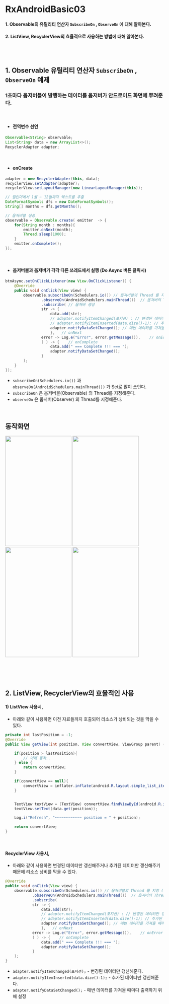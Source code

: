 # RxAndroidBasic03
#### 1. Observable의 유틸리티 연산자 `SubscribeOn` , `ObserveOn` 에 대해 알아본다.
#### 2. ListView, RecyclerView의 효율적으로 사용하는 방법에 대해 알아본다.
<br>
<br>


## 1. Observable 유틸리티 연산자 `SubscribeOn` , `ObserveOn` 예제
### 1초마다 옵저버블이 발행하는 데이터를 옵저버가 안드로이드 화면에 뿌려준다.

<br>

- #### 전역변수 선언
```java
Observable<String> observable;
List<String> data = new ArrayList<>();
RecyclerAdapter adapter;
```
<br>


- #### onCreate
```java
adapter = new RecyclerAdapter(this, data);
recyclerView.setAdapter(adapter);
recyclerView.setLayoutManager(new LinearLayoutManager(this));

// 캘린더에서 1월 ~ 12월까지 텍스트를 추출
DateFormatSymbols dfs = new DateFormatSymbols();
String[] months = dfs.getMonths();

// 옵저버블 생성
observable = Observable.create( emitter  -> {
    for(String month : months){
        emitter.onNext(month);
        Thread.sleep(1000);
    }
    emitter.onComplete();
});
```
<br>


- #### 옵저버블과 옵저버가 각각 다른 쓰레드에서 실행 (Do Async 버튼 클릭시)
```java
btnAsync.setOnClickListener(new View.OnClickListener() {
    @Override
    public void onClick(View view) {
        observable.subscribeOn(Schedulers.io()) // 옵저버블의 Thread 를 지정 (데이터를 모으는 것)
                .observeOn(AndroidSchedulers.mainThread())  // 옵저버의 Thread 를 지정  - 데이터를 화면에 뿌려주는 것 (UI는 메인쓰레드에서만 핸들링할 수 있으니까)
                .subscribe( // 옵저버 생성
                str -> {
                    data.add(str);
                    // adapter.notifyItemChanged(포지션) : // 변경된 데이터만 갱신해준다.
                    // adapter.notifyItemInserted(data.dize()-1); // 추가된 데이터만 갱신해준다.
                    adapter.notifyDataSetChanged(); // 매번 데이터를 가져올 때마다 출력하기 위해 설정
                    },   // onNext
                error -> Log.e("Error", error.getMessage()),    // onError
                ( ) -> {    // onComplete
                    data.add(" === Complete !!! === ");
                    adapter.notifyDataSetChanged();
                }
        );
    }
});
```
- `subscribeOn(Schedulers.io())` 과 `observeOn(AndroidSchedulers.mainThread())` 가 Set로 많이 쓰인다.
- `subscribeOn` 은 옵저버블(Observable) 의 Thread를 지정해준다.
- `observeOn` 은 옵저버(Observer) 의 Thread를 지정해준다.

<br>

## 동작화면
<img src = 'https://github.com/mdy0501/Study/blob/master/Android/Mini%20Project/RxAndroidBasic03/graphics/RxJavaAsync_01.png' width='210' height='350' /> <img src = 'https://github.com/mdy0501/Study/blob/master/Android/Mini%20Project/RxAndroidBasic03/graphics/RxJavaAsync_02.png' width='210' height='350' /> <img src = 'https://github.com/mdy0501/Study/blob/master/Android/Mini%20Project/RxAndroidBasic03/graphics/RxJavaAsync_03.png' width='210' height='350' /> <img src = 'https://github.com/mdy0501/Study/blob/master/Android/Mini%20Project/RxAndroidBasic03/graphics/RxJavaAsync_04.png' width='210' height='350' />




<br>
<br>
<br>

## 2. ListView, RecyclerView의 효율적인 사용
#### 1) ListView 사용시,
  - 아래와 같이 사용하면 이전 자료들까지 호출되어 리소스가 낭비되는 것을 막을 수 있다.
```java
private int lastPosition = -1;
@Override
public View getView(int position, View convertView, ViewGroup parent) {

    if(position > lastPosition){
        // 아래 동작..
    } else {
        return convertView;
    }

    if(convertView == null){
        convertView = inflater.inflate(android.R.layout.simple_list_item_1, parent, false);
    }


    TextView textView = (TextView) convertView.findViewById(android.R.id.text1);
    textView.setText(data.get(position));

    Log.i("Refresh", "~~~~~~~~~~~~ position = " + position);

    return convertView;
}
```

<br>


#### RecyclerView 사용시,
  - 아래와 같이 사용하면 변경된 데이터만 갱신해주거나 추가된 데이터만 갱신해주기 때문에 리소스 낭비를 막을 수 있다.

```java
@Override
public void onClick(View view) {
    observable.subscribeOn(Schedulers.io()) // 옵저버블의 Thread 를 지정 (데이터를 모으는 것)
            .observeOn(AndroidSchedulers.mainThread())  // 옵저버의 Thread 를 지정  - 데이터를 화면에 뿌려주는 것 (UI는 메인쓰레드에서만 핸들링할 수 있으니까)
            .subscribe(
            str -> {
                data.add(str);
                // adapter.notifyItemChanged(포지션) : // 변경된 데이터만 갱신해준다.
                // adapter.notifyItemInserted(data.dize()-1); // 추가된 데이터만 갱신해준다.
                adapter.notifyDataSetChanged(); // 매번 데이터를 가져올 때마다 출력하기 위해 설정
                },   // onNext
            error -> Log.e("Error", error.getMessage()),    // onError
            ( ) -> {    // onComplete
                data.add(" === Complete !!! === ");
                adapter.notifyDataSetChanged();
            }
    );
}
```

- `adapter.notifyItemChanged(포지션);` - 변경된 데이터만 갱신해준다.
- `adapter.notifyItemInserted(data.dize()-1);` - 추가된 데이터만 갱신해준다.
- `adapter.notifyDataSetChanged();` - 매번 데이터를 가져올 때마다 출력하기 위해 설정
